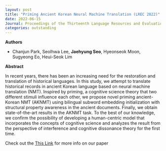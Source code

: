 ```yaml
---
layout: post
title: "Priming Ancient Korean Neural Machine Translation (LREC 2022)"
date: 2022-06-15
Journal: Proceedings of the Thirteenth Language Resources and Evaluation Conference 2022
categories: outstanding
---
```


**Authors**
- Chanjun Park, Seolhwa Lee, **Jaehyung Seo**, Hyeonseok Moon, Sugyeong Eo, Heui-Seok Lim

**Abstract**

In recent years, there has been an increasing need for the restoration and translation of historical languages. In this study, we attempt to translate historical records in ancient Korean language based on neural machine translation (NMT). Inspired by priming, a cognitive science theory that two different stimuli influence each other, we propose novel priming ancient-Korean NMT (AKNMT) using bilingual subword embedding initialization with structural property awareness in the ancient documents. Finally, we obtain state-of-the-art results in the AKNMT task. To the best of our knowledge, we confirm the possibility of developing a human-centric model that incorporates the concepts of cognitive science and analyzes the result from the perspective of interference and cognitive dissonance theory for the first time.

Check out the [This Link][DOI] for more info on our paper

[DOI]: https://aclanthology.org/2022.lrec-1.3


